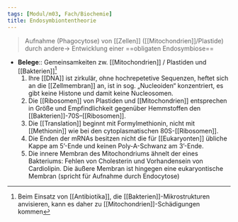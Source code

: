 ```yaml
---
tags: [Modul/m03, Fach/Biochemie]
title: Endosymbiontentheorie
---
```

> Aufnahme (Phagocytose) von [[Zellen]] ([[Mitochondrien]]/Plastide) durch andere→ Entwicklung einer ==obligaten Endosymbiose==

- **Belege**:: Gemeinsamkeiten zw. [[Mitochondrien]] / Plastiden und [[Bakterien]][^1]
	1.	Ihre [[DNA]] ist zirkulär, ohne hochrepetetive Sequenzen, heftet sich an die [[Zellmembran]] an, ist in sog. „Nucleoiden“ konzentriert, es gibt keine Histone und damit keine Nucleosomen.
	2.	Die [[Ribosomen]] von Plastiden und [[Mitochondrien]] entsprechen in Größe und Empfindlichkeit gegenüber Hemmstoffen den [[Bakterien]]-70S–[[Ribosomen]].
	3.	Die [[Translation]] beginnt mit Formylmethionin, nicht mit [[Methionin]] wie bei den cytoplasmatischen 80S-[[Ribosomen]].
	4.	Die Enden der mRNAs besitzen nicht die für [[Eukaryonten]] übliche Kappe am 5’-Ende und keinen Poly-A-Schwanz am 3’-Ende. 
	5.	Die innere Membran des Mitochondriums ähnelt der eines Bakteriums: Fehlen von Cholesterin und Vorhandensein von Cardiolipin. Die äußere Membran ist hingegen eine eukaryontische Membran (spricht für Aufnahme durch Endocytose) 

[^1]: Beim Einsatz von [[Antibiotika]], die [[Bakterien]]-Mikrostrukturen anvisieren, kann es daher zu [[Mitochondrien]]-Schädigungen kommen